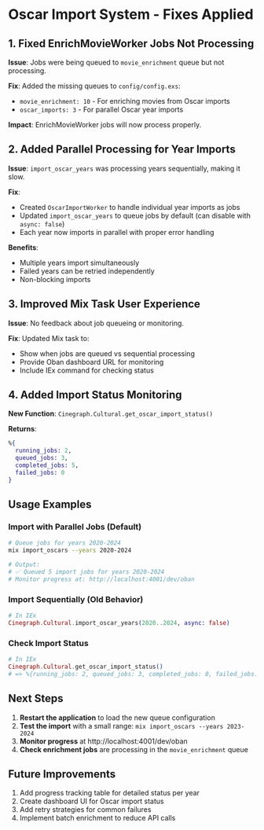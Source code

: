 # Oscar Import System - Fixes Applied

## 1. Fixed EnrichMovieWorker Jobs Not Processing

**Issue**: Jobs were being queued to `movie_enrichment` queue but not processing.

**Fix**: Added the missing queues to `config/config.exs`:
- `movie_enrichment: 10` - For enriching movies from Oscar imports
- `oscar_imports: 3` - For parallel Oscar year imports

**Impact**: EnrichMovieWorker jobs will now process properly.

## 2. Added Parallel Processing for Year Imports

**Issue**: `import_oscar_years` was processing years sequentially, making it slow.

**Fix**: 
- Created `OscarImportWorker` to handle individual year imports as jobs
- Updated `import_oscar_years` to queue jobs by default (can disable with `async: false`)
- Each year now imports in parallel with proper error handling

**Benefits**:
- Multiple years import simultaneously
- Failed years can be retried independently
- Non-blocking imports

## 3. Improved Mix Task User Experience

**Issue**: No feedback about job queueing or monitoring.

**Fix**: Updated Mix task to:
- Show when jobs are queued vs sequential processing
- Provide Oban dashboard URL for monitoring
- Include IEx command for checking status

## 4. Added Import Status Monitoring

**New Function**: `Cinegraph.Cultural.get_oscar_import_status()`

**Returns**:
```elixir
%{
  running_jobs: 2,
  queued_jobs: 3,
  completed_jobs: 5,
  failed_jobs: 0
}
```

## Usage Examples

### Import with Parallel Jobs (Default)
```bash
# Queue jobs for years 2020-2024
mix import_oscars --years 2020-2024

# Output:
# ✅ Queued 5 import jobs for years 2020-2024
# Monitor progress at: http://localhost:4001/dev/oban
```

### Import Sequentially (Old Behavior)
```elixir
# In IEx
Cinegraph.Cultural.import_oscar_years(2020..2024, async: false)
```

### Check Import Status
```elixir
# In IEx
Cinegraph.Cultural.get_oscar_import_status()
# => %{running_jobs: 2, queued_jobs: 3, completed_jobs: 0, failed_jobs: 0}
```

## Next Steps

1. **Restart the application** to load the new queue configuration
2. **Test the import** with a small range: `mix import_oscars --years 2023-2024`
3. **Monitor progress** at http://localhost:4001/dev/oban
4. **Check enrichment jobs** are processing in the `movie_enrichment` queue

## Future Improvements

1. Add progress tracking table for detailed status per year
2. Create dashboard UI for Oscar import status
3. Add retry strategies for common failures
4. Implement batch enrichment to reduce API calls